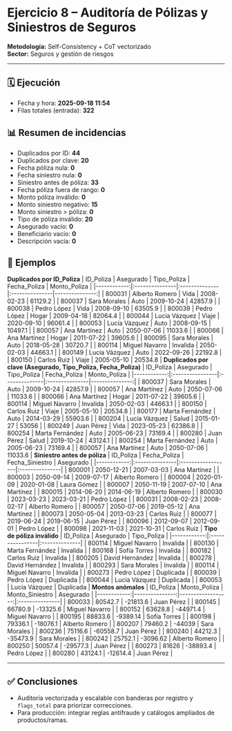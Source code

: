 # Ejercicio 8 – Auditoría de Pólizas y Siniestros de Seguros
**Metodología:** Self-Consistency + CoT vectorizado  
**Sector:** Seguros y gestión de riesgos

---

## 🗓️ Ejecución
- Fecha y hora: **2025-09-18 11:54**
- Filas totales (entrada): **322**

## 📊 Resumen de incidencias
- Duplicados por ID: **44**
- Duplicados por clave: **20**
- Fecha póliza nula: **0**
- Fecha siniestro nula: **0**
- Siniestro antes de póliza: **33**
- Fecha póliza fuera de rango: **0**
- Monto póliza inválido: **0**
- Monto siniestro negativo: **15**
- Monto siniestro > póliza: **0**
- Tipo de póliza inválido: **20**
- Asegurado vacío: **0**
- Beneficiario vacío: **0**
- Descripción vacía: **0**

## 📑 Ejemplos
**Duplicados por ID_Poliza**
|   ID_Poliza | Asegurado      | Tipo_Poliza   | Fecha_Poliza   |   Monto_Poliza |
|------------:|:---------------|:--------------|:---------------|---------------:|
|      800031 | Alberto Romero | Vida          | 2008-02-23     |        61129.2 |
|      800037 | Sara Morales   | Auto          | 2009-10-24     |        42857.9 |
|      800038 | Pedro López    | Vida          | 2008-09-10     |        63505.9 |
|      800039 | Pedro López    | Hogar         | 2009-04-18     |        82064.4 |
|      800044 | Lucía Vázquez  | Viaje         | 2020-09-10     |        96061.4 |
|      800053 | Lucía Vázquez  | Auto          | 2008-09-15     |        10497.1 |
|      800057 | Ana Martínez   | Auto          | 2050-07-06     |        11033.6 |
|      800066 | Ana Martínez   | Hogar         | 2011-07-22     |        39605.6 |
|      800095 | Sara Morales   | Auto          | 2018-05-28     |        30720.7 |
|      800114 | Miguel Navarro | Invalida      | 2050-02-03     |        44663.1 |
|      800149 | Lucía Vázquez  | Auto          | 2022-09-26     |        22192.8 |
|      800150 | Carlos Ruiz    | Viaje         | 2005-05-10     |        20534.8 |
**Duplicados por clave (Asegurado, Tipo_Poliza, Fecha_Poliza)**
|   ID_Poliza | Asegurado       | Tipo_Poliza   | Fecha_Poliza   |   Monto_Poliza |
|------------:|:----------------|:--------------|:---------------|---------------:|
|      800037 | Sara Morales    | Auto          | 2009-10-24     |        42857.9 |
|      800057 | Ana Martínez    | Auto          | 2050-07-06     |        11033.6 |
|      800066 | Ana Martínez    | Hogar         | 2011-07-22     |        39605.6 |
|      800114 | Miguel Navarro  | Invalida      | 2050-02-03     |        44663.1 |
|      800150 | Carlos Ruiz     | Viaje         | 2005-05-10     |        20534.8 |
|      800177 | Marta Fernández | Auto          | 2014-03-29     |        55903.6 |
|      800204 | Lucía Vázquez   | Salud         | 2015-01-27     |        53056   |
|      800249 | Juan Pérez      | Vida          | 2023-05-23     |        62386.8 |
|      800254 | Marta Fernández | Auto          | 2005-06-23     |        73169.4 |
|      800280 | Juan Pérez      | Salud         | 2019-10-24     |        43124.1 |
|      800254 | Marta Fernández | Auto          | 2005-06-23     |        73169.4 |
|      800057 | Ana Martínez    | Auto          | 2050-07-06     |        11033.6 |
**Siniestro antes de póliza**
|   ID_Poliza | Fecha_Poliza   | Fecha_Siniestro   | Asegurado      |
|------------:|:---------------|:------------------|:---------------|
|      800001 | 2050-12-21     | 2007-03-03        | Ana Martínez   |
|      800003 | 2050-09-14     | 2009-07-17        | Alberto Romero |
|      800004 | 2020-01-09     | 2020-01-08        | Laura Gómez    |
|      800007 | 2050-11-19     | 2007-07-10        | Ana Martínez   |
|      800015 | 2014-06-20     | 2014-06-19        | Alberto Romero |
|      800030 | 2023-03-23     | 2023-03-21        | Pedro López    |
|      800031 | 2008-02-23     | 2008-02-17        | Alberto Romero |
|      800057 | 2050-07-06     | 2019-05-12        | Ana Martínez   |
|      800073 | 2050-05-04     | 2013-03-23        | Carlos Ruiz    |
|      800077 | 2019-06-24     | 2019-06-15        | Juan Pérez     |
|      800096 | 2012-09-07     | 2012-09-01        | Pedro López    |
|      800098 | 2021-11-03     | 2021-10-31        | Carlos Ruiz    |
**Tipo de póliza inválido**
|   ID_Poliza | Asegurado       | Tipo_Poliza   |
|------------:|:----------------|:--------------|
|      800114 | Miguel Navarro  | Invalida      |
|      800130 | Marta Fernández | Invalida      |
|      800168 | Sofía Torres    | Invalida      |
|      800182 | Carlos Ruiz     | Invalida      |
|      800205 | David Hernández | Invalida      |
|      800278 | David Hernández | Invalida      |
|      800293 | Sara Morales    | Invalida      |
|      800114 | Miguel Navarro  | Invalida      |
|      800273 | Pedro López     | Duplicada     |
|      800039 | Pedro López     | Duplicada     |
|      800044 | Lucía Vázquez   | Duplicada     |
|      800053 | Lucía Vázquez   | Duplicada     |
**Montos anómalos**
|   ID_Poliza |   Monto_Poliza |   Monto_Siniestro | Asegurado      |
|------------:|---------------:|------------------:|:---------------|
|      800033 |        80542.7 |         -21813.6  | Juan Pérez     |
|      800145 |        66780.9 |         -13325.6  | Miguel Navarro |
|      800152 |        63628.8 |         -44971.4  | Miguel Navarro |
|      800195 |        88833.6 |          -9389.14 | Sofía Torres   |
|      800198 |        79336.1 |         -18076.1  | Alberto Romero |
|      800207 |        79460.2 |         -44039    | Sara Morales   |
|      800236 |        75116.6 |         -60558.7  | Juan Pérez     |
|      800240 |        44212.3 |         -35473.9  | Sara Morales   |
|      800242 |        25752.1 |          -3096.62 | Alberto Romero |
|      800250 |        50057.4 |         -29577.3  | Juan Pérez     |
|      800273 |        81626   |         -38893.4  | Pedro López    |
|      800280 |        43124.1 |         -12614.4  | Juan Pérez     |

---
## ✅ Conclusiones
- Auditoría vectorizada y escalable con banderas por registro y `flags_total` para priorizar correcciones.
- Para producción: integrar reglas antifraude y catálogos ampliados de productos/ramas.